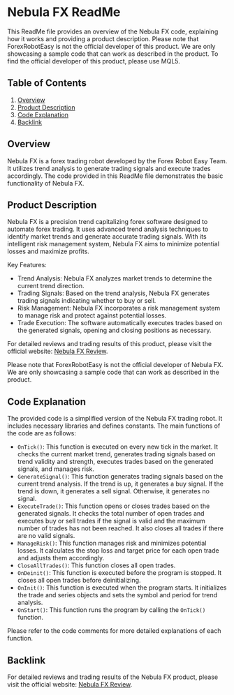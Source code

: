 # Nebula FX ReadMe

This ReadMe file provides an overview of the Nebula FX code, explaining how it works and providing a product description. Please note that ForexRobotEasy is not the official developer of this product. We are only showcasing a sample code that can work as described in the product. To find the official developer of this product, please use MQL5.

## Table of Contents
1. [Overview](#overview)
2. [Product Description](#product-description)
3. [Code Explanation](#code-explanation)
4. [Backlink](#backlink)

## Overview <a name='overview'></a>
Nebula FX is a forex trading robot developed by the Forex Robot Easy Team. It utilizes trend analysis to generate trading signals and execute trades accordingly. The code provided in this ReadMe file demonstrates the basic functionality of Nebula FX.

## Product Description <a name='product-description'></a>
Nebula FX is a precision trend capitalizing forex software designed to automate forex trading. It uses advanced trend analysis techniques to identify market trends and generate accurate trading signals. With its intelligent risk management system, Nebula FX aims to minimize potential losses and maximize profits.

Key Features:
- Trend Analysis: Nebula FX analyzes market trends to determine the current trend direction.
- Trading Signals: Based on the trend analysis, Nebula FX generates trading signals indicating whether to buy or sell.
- Risk Management: Nebula FX incorporates a risk management system to manage risk and protect against potential losses.
- Trade Execution: The software automatically executes trades based on the generated signals, opening and closing positions as necessary.

For detailed reviews and trading results of this product, please visit the official website: [Nebula FX Review](https://forexroboteasy.com/forex-robot-review/nebula-fx-review-precision-trend-capitalizing-forex-software/).

Please note that ForexRobotEasy is not the official developer of Nebula FX. We are only showcasing a sample code that can work as described in the product.

## Code Explanation <a name='code-explanation'></a>
The provided code is a simplified version of the Nebula FX trading robot. It includes necessary libraries and defines constants. The main functions of the code are as follows:

- `OnTick()`: This function is executed on every new tick in the market. It checks the current market trend, generates trading signals based on trend validity and strength, executes trades based on the generated signals, and manages risk.
- `GenerateSignal()`: This function generates trading signals based on the current trend analysis. If the trend is up, it generates a buy signal. If the trend is down, it generates a sell signal. Otherwise, it generates no signal.
- `ExecuteTrade()`: This function opens or closes trades based on the generated signals. It checks the total number of open trades and executes buy or sell trades if the signal is valid and the maximum number of trades has not been reached. It also closes all trades if there are no valid signals.
- `ManageRisk()`: This function manages risk and minimizes potential losses. It calculates the stop loss and target price for each open trade and adjusts them accordingly.
- `CloseAllTrades()`: This function closes all open trades.
- `OnDeinit()`: This function is executed before the program is stopped. It closes all open trades before deinitializing.
- `OnInit()`: This function is executed when the program starts. It initializes the trade and series objects and sets the symbol and period for trend analysis.
- `OnStart()`: This function runs the program by calling the `OnTick()` function.

Please refer to the code comments for more detailed explanations of each function.

## Backlink <a name='backlink'></a>
For detailed reviews and trading results of the Nebula FX product, please visit the official website: [Nebula FX Review](https://forexroboteasy.com/forex-robot-review/nebula-fx-review-precision-trend-capitalizing-forex-software/).
